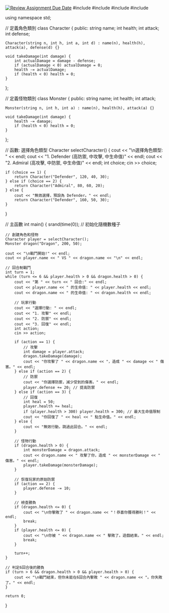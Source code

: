 [![Review Assignment Due Date](https://classroom.github.com/assets/deadline-readme-button-22041afd0340ce965d47ae6ef1cefeee28c7c493a6346c4f15d667ab976d596c.svg)](https://classroom.github.com/a/_v8RbUGg)
#include <iostream>
#include <string>
#include <cstdlib>
#include <ctime>

using namespace std;

// 定義角色類別
class Character {
public:
    string name;
    int health;
    int attack;
    int defense;

    Character(string n, int h, int a, int d) : name(n), health(h), attack(a), defense(d) {}

    void takeDamage(int damage) {
        int actualDamage = damage - defense;
        if (actualDamage < 0) actualDamage = 0;
        health -= actualDamage;
        if (health < 0) health = 0;
    }
};

// 定義怪物類別
class Monster {
public:
    string name;
    int health;
    int attack;

    Monster(string n, int h, int a) : name(n), health(h), attack(a) {}

    void takeDamage(int damage) {
        health -= damage;
        if (health < 0) health = 0;
    }
};

// 函數: 選擇角色類型
Character selectCharacter() {
    cout << "\n選擇角色類型: " << endl;
    cout << "1. Defender (高防禦, 中攻擊, 中生命值)" << endl;
    cout << "2. Admiral (高攻擊, 中防禦, 中生命值)" << endl;
    int choice;
    cin >> choice;

    if (choice == 1) {
        return Character("Defender", 120, 40, 30);
    } else if (choice == 2) {
        return Character("Admiral", 80, 60, 20);
    } else {
        cout << "無效選擇，預設為 Defender。" << endl;
        return Character("Defender", 160, 50, 30);
    }
}

// 主函數
int main() {
    srand(time(0)); // 初始化隨機數種子

    // 創建角色和怪物
    Character player = selectCharacter();
    Monster dragon("Dragon", 200, 50);

    cout << "\n戰鬥開始!" << endl;
    cout << player.name << " VS " << dragon.name << "\n" << endl;

    // 回合制戰鬥
    int turn = 1;
    while (turn <= 6 && player.health > 0 && dragon.health > 0) {
        cout << "第 " << turn << " 回合:" << endl;
        cout << player.name << " 的生命值: " << player.health << endl;
        cout << dragon.name << " 的生命值: " << dragon.health << endl;

        // 玩家行動
        cout << "選擇行動: " << endl;
        cout << "1. 攻擊" << endl;
        cout << "2. 防禦" << endl;
        cout << "3. 回復" << endl;
        int action;
        cin >> action;

        if (action == 1) {
            // 攻擊
            int damage = player.attack;
            dragon.takeDamage(damage);
            cout << "你攻擊了 " << dragon.name << "，造成 " << damage << " 傷害。" << endl;
        } else if (action == 2) {
            // 防禦
            cout << "你選擇防禦，減少受到的傷害。" << endl;
            player.defense += 20; // 提高防禦
        } else if (action == 3) {
            // 回復
            int heal = 50;
            player.health += heal;
            if (player.health > 300) player.health = 300; // 最大生命值限制
            cout << "你回復了 " << heal << " 點生命值。" << endl;
        } else {
            cout << "無效行動，跳過此回合。" << endl;
        }

        // 怪物行動
        if (dragon.health > 0) {
            int monsterDamage = dragon.attack;
            cout << dragon.name << " 攻擊了你，造成 " << monsterDamage << " 傷害。" << endl;
            player.takeDamage(monsterDamage);
        }

        // 恢復玩家的原始防禦
        if (action == 2) {
            player.defense -= 10;
        }

        // 檢查勝負
        if (dragon.health <= 0) {
            cout << "\n你擊敗了 " << dragon.name << "！恭喜你獲得勝利！" << endl;
            break;
        }
        if (player.health <= 0) {
            cout << "\n你被 " << dragon.name << " 擊敗了。遊戲結束。" << endl;
            break;
        }

        turn++;
    }

    // 判定6回合後的勝負
    if (turn > 6 && dragon.health > 0 && player.health > 0) {
        cout << "\n戰鬥結束，但你未能在6回合內擊敗 " << dragon.name << "。你失敗了。" << endl;
    }

    return 0;
}


